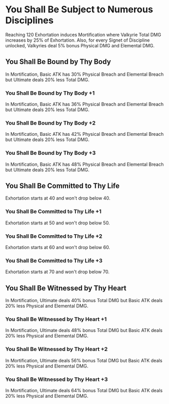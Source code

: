 # You Shall Be Subject to Numerous Disciplines

Reaching 120 Exhortation induces Mortification where Valkyrie Total DMG increases by 25% of Exhortation. Also, for every Signet of Discipline unlocked, Valkyries deal 5% bonus Physical DMG and Elemental DMG.

## You Shall Be Bound by Thy Body

In Mortification, Basic ATK has 30% Physical Breach and Elemental Breach but Ultimate deals 20% less Total DMG.

### You Shall Be Bound by Thy Body +1

In Mortification, Basic ATK has 36% Physical Breach and Elemental Breach but Ultimate deals 20% less Total DMG.

### You Shall Be Bound by Thy Body +2

In Mortification, Basic ATK has 42% Physical Breach and Elemental Breach but Ultimate deals 20% less Total DMG.

### You Shall Be Bound by Thy Body +3

In Mortification, Basic ATK has 48% Physical Breach and Elemental Breach but Ultimate deals 20% less Total DMG.

## You Shall Be Committed to Thy Life

Exhortation starts at 40 and won't drop below 40.

### You Shall Be Committed to Thy Life +1

Exhortation starts at 50 and won't drop below 50.

### You Shall Be Committed to Thy Life +2

Exhortation starts at 60 and won't drop below 60.

### You Shall Be Committed to Thy Life +3

Exhortation starts at 70 and won't drop below 70.

## You Shall Be Witnessed by Thy Heart

In Mortification, Ultimate deals 40% bonus Total DMG but Basic ATK deals 20% less Physical and Elemental DMG.

### You Shall Be Witnessed by Thy Heart +1

In Mortification, Ultimate deals 48% bonus Total DMG but Basic ATK deals 20% less Physical and Elemental DMG.

### You Shall Be Witnessed by Thy Heart +2

In Mortification, Ultimate deals 56% bonus Total DMG but Basic ATK deals 20% less Physical and Elemental DMG.

### You Shall Be Witnessed by Thy Heart +3

In Mortification, Ultimate deals 64% bonus Total DMG but Basic ATK deals 20% less Physical and Elemental DMG.
